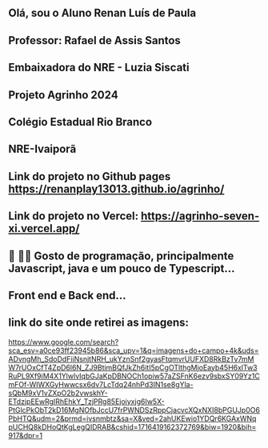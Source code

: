 ## Olá, sou o Aluno Renan Luís de Paula
## Professor: Rafael de Assis Santos 
## Embaixadora do NRE - Luzia Siscati
## Projeto Agrinho 2024
## Colégio Estadual Rio Branco
## NRE-Ivaiporã
## Link do projeto no Github pages https://renanplay13013.github.io/agrinho/
## Link do projeto no Vercel: https://agrinho-seven-xi.vercel.app/
## 👀 👨‍💻 Gosto de programação, principalmente Javascript, java e um pouco de Typescript...
## Front end e Back end...
 

## link do site onde retirei as imagens:
 https://www.google.com/search?sca_esv=a0ce93ff23945b86&sca_upv=1&q=imagens+do+campo+4k&uds=ADvngMh_SdoDdFiiNsnjtNRH_ukYznSnf2gyasFtqmvrUUFXD8RkBzTv7mMW7rUOxCfT4ZpD6l6N_ZJ9BtimBQfJkZh6itI5pCgOTlthgMjoEayb45H6xlTw3RuPL9Xf9iM4X1YlwlvIqbGJaKpDBNOCh1opiw57aZSFnK6ezv9sbxSY09Yz1CmFOf-WIWXGyHwwcsx6dv7LcTdq24nhPd3IN1se8gYla-sQbM9xV1vZXpO2b2vwskhY-ETdzjpEEwRgIRhEhkY_TzjPRg85Ejoiyxjg6Iw5X-PtGlcPkObT2kD16MgNOfbJccU7frPWNDSzRppCjacvcXQxNXI8bPGUJp0O6PbHTQ&udm=2&prmd=ivsnmbtz&sa=X&ved=2ahUKEwio1YDQr6KGAxWNqpUCHQ8kDHoQtKgLegQIDRAB&cshid=1716419162372769&biw=1920&bih=917&dpr=1